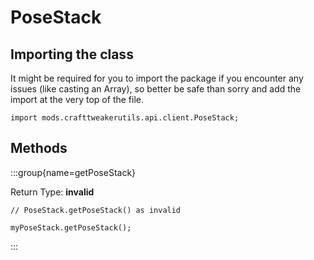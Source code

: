 # PoseStack

## Importing the class

It might be required for you to import the package if you encounter any issues (like casting an Array), so better be safe than sorry and add the import at the very top of the file.
```zenscript
import mods.crafttweakerutils.api.client.PoseStack;
```


## Methods

:::group{name=getPoseStack}

Return Type: **invalid**

```zenscript
// PoseStack.getPoseStack() as invalid

myPoseStack.getPoseStack();
```

:::


